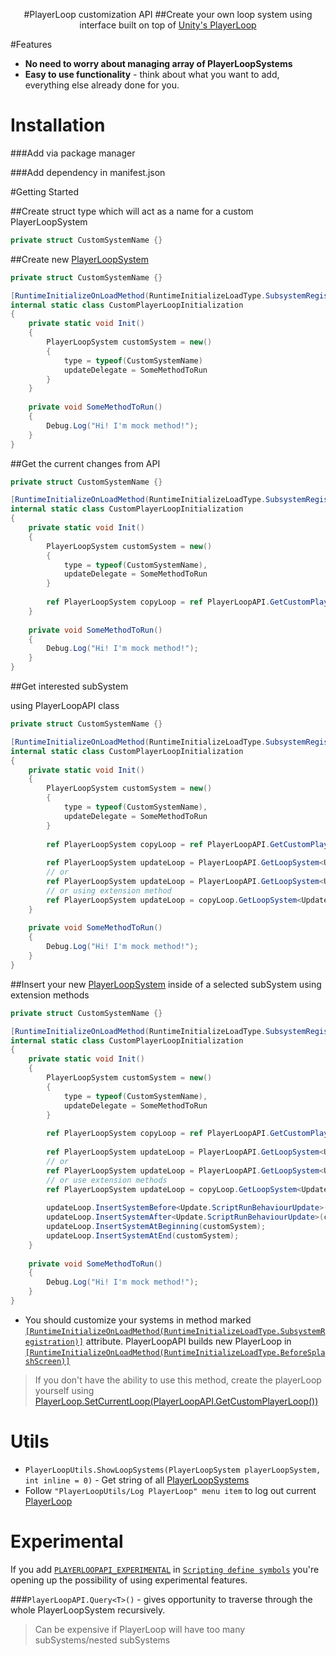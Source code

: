 <div align="center">   

#PlayerLoop customization API
##Create your own loop system using interface built on top of <a href="https://docs.unity3d.com/ScriptReference/LowLevel.PlayerLoop.html">Unity's PlayerLoop</a>
</div>

#Features
- **No need to worry about managing array of PlayerLoopSystems**
- **Easy to use functionality** - think about what you want to add, everything else already done for you.

# Installation

###Add via package manager
>

###Add dependency in manifest.json
>

#Getting Started

##Create struct type which will act as a name for a custom PlayerLoopSystem

```c#
private struct CustomSystemName {}
```
##Create new [PlayerLoopSystem](https://docs.unity3d.com/ScriptReference/LowLevel.PlayerLoopSystem.html)

```c#
private struct CustomSystemName {}

[RuntimeInitializeOnLoadMethod(RuntimeInitializeLoadType.SubsystemRegistration)]
internal static class CustomPlayerLoopInitialization
{
    private static void Init()
    {
        PlayerLoopSystem customSystem = new()
        {
            type = typeof(CustomSystemName)
            updateDelegate = SomeMethodToRun
        }
    }
    
    private void SomeMethodToRun()
    {
        Debug.Log("Hi! I'm mock method!");
    }
}
```

##Get the current changes from API

```c#
private struct CustomSystemName {}

[RuntimeInitializeOnLoadMethod(RuntimeInitializeLoadType.SubsystemRegistration)]
internal static class CustomPlayerLoopInitialization
{
    private static void Init()
    {
        PlayerLoopSystem customSystem = new()
        {
            type = typeof(CustomSystemName),
            updateDelegate = SomeMethodToRun
        }
        
        ref PlayerLoopSystem copyLoop = ref PlayerLoopAPI.GetCustomPlayerLoop();
    }
    
    private void SomeMethodToRun()
    {
        Debug.Log("Hi! I'm mock method!");
    }
}
```

##Get interested subSystem

using PlayerLoopAPI class

```c#
private struct CustomSystemName {}

[RuntimeInitializeOnLoadMethod(RuntimeInitializeLoadType.SubsystemRegistration)]
internal static class CustomPlayerLoopInitialization
{
    private static void Init()
    {
        PlayerLoopSystem customSystem = new()
        {
            type = typeof(CustomSystemName),
            updateDelegate = SomeMethodToRun
        }
        
        ref PlayerLoopSystem copyLoop = ref PlayerLoopAPI.GetCustomPlayerLoop();
        
        ref PlayerLoopSystem updateLoop = PlayerLoopAPI.GetLoopSystem<Update>(); //traverse from the main PlayerLoop
        // or
        ref PlayerLoopSystem updateLoop = PlayerLoopAPI.GetLoopSystem<Update>(copyLoop); //traverse from selected PlayerLoopSystem
        // or using extension method
        ref PlayerLoopSystem updateLoop = copyLoop.GetLoopSystem<Update>();
    }
    
    private void SomeMethodToRun()
    {
        Debug.Log("Hi! I'm mock method!");
    }
}
```

##Insert your new [PlayerLoopSystem](https://docs.unity3d.com/ScriptReference/LowLevel.PlayerLoopSystem.html) inside of a selected subSystem using extension methods
```c#
private struct CustomSystemName {}

[RuntimeInitializeOnLoadMethod(RuntimeInitializeLoadType.SubsystemRegistration)]
internal static class CustomPlayerLoopInitialization
{
    private static void Init()
    {
        PlayerLoopSystem customSystem = new()
        {
            type = typeof(CustomSystemName),
            updateDelegate = SomeMethodToRun
        }
        
        ref PlayerLoopSystem copyLoop = ref PlayerLoopAPI.GetCustomPlayerLoop();
        
        ref PlayerLoopSystem updateLoop = PlayerLoopAPI.GetLoopSystem<Update>();
        // or
        ref PlayerLoopSystem updateLoop = PlayerLoopAPI.GetLoopSystem<Update>(copyLoop);
        // or use extension methods
        ref PlayerLoopSystem updateLoop = copyLoop.GetLoopSystem<Update>();
        
        updateLoop.InsertSystemBefore<Update.ScriptRunBehaviourUpdate>(customSystem);
        updateLoop.InsertSystemAfter<Update.ScriptRunBehaviourUpdate>(customSystem);
        updateLoop.InsertSystemAtBeginning(customSystem);
        updateLoop.InsertSystemAtEnd(customSystem);
    }
    
    private void SomeMethodToRun()
    {
        Debug.Log("Hi! I'm mock method!");
    }
}
```
- You should customize your systems in method marked [`[RuntimeInitializeOnLoadMethod(RuntimeInitializeLoadType.SubsystemRegistration)]`](https://docs.unity3d.com/ScriptReference/RuntimeInitializeLoadType.SubsystemRegistration.html) attribute. 
  PlayerLoopAPI builds new PlayerLoop in [`[RuntimeInitializeOnLoadMethod(RuntimeInitializeLoadType.BeforeSplashScreen)]`](https://docs.unity3d.com/ScriptReference/RuntimeInitializeLoadType.BeforeSplashScreen.html)
>If you don't have the ability to use this method, create the playerLoop yourself using [PlayerLoop.SetCurrentLoop(PlayerLoopAPI.GetCustomPlayerLoop())](https://docs.unity3d.com/ScriptReference/LowLevel.PlayerLoop.SetPlayerLoop.html)

# Utils
- `PlayerLoopUtils.ShowLoopSystems(PlayerLoopSystem playerLoopSystem, int inline = 0)` - Get string of all [PlayerLoopSystems](https://docs.unity3d.com/ScriptReference/LowLevel.PlayerLoopSystem.html)
- Follow `"PlayerLoopUtils/Log PlayerLoop" menu item` to log out current [PlayerLoop](https://docs.unity3d.com/ScriptReference/LowLevel.PlayerLoop.html)
# Experimental 
If you add [`PLAYERLOOPAPI_EXPERIMENTAL`](https://learn.microsoft.com/en-us/dotnet/csharp/language-reference/preprocessor-directives) in [`Scripting define symbols`](https://docs.unity3d.com/Manual/CustomScriptingSymbols.html)
you're opening up the possibility of using experimental features.

###`PlayerLoopAPI.Query<T>()` - gives opportunity to traverse through the whole PlayerLoopSystem recursively.
> Can be expensive if PlayerLoop will have too many subSystems/nested subSystems